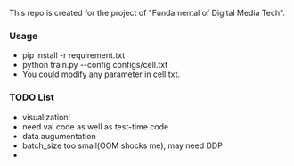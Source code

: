 This repo is created for the project of "Fundamental of Digital Media Tech".

### Usage
 + pip install -r requirement.txt
 + python train.py --config configs/cell.txt
 + You could modify any parameter in cell.txt.

### TODO List
 + visualization!
 + need val code as well as test-time code
 + data augumentation
 + batch_size too small(OOM shocks me), may need DDP
 + 